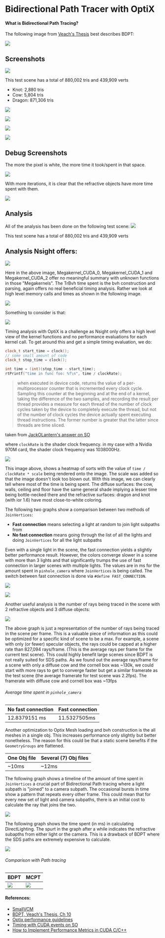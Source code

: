 # Bidirectional Path Tracer with OptiX

#### What is Bidirectional Path Tracing?

The following image from [Veach's Thesis](https://graphics.stanford.edu/courses/cs348b-03/papers/veach-chapter10.pdf) best describes BDPT:

![](VCM/img/bdpt.PNG)

Screenshots
-----------

![](VCM/img/bdpt_gof.gif)

This test scene has a total of 880,002 tris and 439,909 verts

- Knot: 2,880 tris
- Cow: 5,804 tris
- Dragon: 871,306 tris

![](VCM/img/bdpt_test_scene.PNG)

![](VCM/img/cornell_knot_bdpt.PNG)

![](VCM/img/stfd_drgn_bdpt.PNG)

![](VCM/img/bdpt_glass.PNG)

Debug Screenshots
-----------------

The more the pixel is white, the more time it took/spent in that space.

![](VCM/img/debug_heatmap.PNG)

With more iterations, it is clear that the refractive objects have more time spent with them.

![](VCM/img/debug_heatmap2.PNG)


Analysis
--------
All of the analysis has been done on the following test scene:
![](VCM/img/bdpt_test_scene.PNG)

This test scene has a total of 880,002 tris and 439,909 verts

Analysis Nsight offers:
----------------------------

![](VCM/img/device_time.PNG)

Here in the above image, Megakernel_CUDA_0, Megakernel_CUDA_1 and Megakernel_CUDA_2 offer no meaningful summary with unknown functions in those "Megakernels". The TrBvh time spent is the bvh construction and parsing, again offers no real beneficial timing analysis. Rather we look at high level memory calls and times as shown in the following image.

![](VCM/img/cuda_mem_copies.PNG)

Something to consider is that:

![](VCM/img/gpu_devices.PNG)

Timing analysis with OptiX is a challenge as Nsight only offers a high level view of the kernel functions and no performance evaluations for each kernel call. To get around this and get a simple timing evaluation, we do:

```c++
clock_t start_time = clock();
// some small amount of code
clock_t stop_time = clock();

int time = (int)(stop_time - start_time);
rtPrintf("time in func foo: %f\n", time / clockRate);
```

>  when executed in device code, returns the value of a per-multiprocessor counter that is incremented every clock cycle. Sampling this counter at the beginning and at the end of a kernel, taking the difference of the two samples, and recording the result per thread provides a measure for each thread of the number of clock cycles taken by the device to completely execute the thread, but not of the number of clock cycles the device actually spent executing thread instructions. The former number is greater that the latter since threads are time sliced.

taken from [JackOLantern's answer on SO](http://stackoverflow.com/questions/19527038/how-to-measure-the-time-of-the-device-functions-when-they-are-called-in-kernel-f)

where `clockRate` is the shader clock frequency.
in my case with a Nvidia 970M card, the shader clock frequency was 1038000Hz.

![](VCM/img/debug_heatmap3.PNG)

This image above, shows a heatmap of sorts with the value of `time / clockRate * scale` being rendered onto the image. The scale was added so that the image doesn't look too blown out.
With this image, we can clearly tell where most of the time is being spent. The diffuse surfaces: the cow, walls, ceiling and floor have the same general shade implying a lesser time being bottle-necked there and the refractive surfaces: dragon and knot (with ior 1.6) have most close-to-white coloring.

The following two graphs show a comparison between two methods of `JoinVertices`:
- **Fast connection** means selecting a light at random to join light subpaths from
- **No fast connection** means going through the list of all the lights and doing `JoinVertices` for all the light subpaths

Even with a single light in the scene, the fast connection yields a slightly better performance result. However, the colors converge slower in a scene with more than 3 lights and that significantly trumps the use of fast connection in larger scenes with multiple lights.
The values are in ms for the amount spent in `pinhole_camera` where `JoinVertices` is being called.
The switch between fast connection is done via `#define FAST_CONNECTION`.

![](VCM/img/connectiontype_bdpt.png)

![](VCM/img/connection_tpye2.png)

Another useful analysis is the number of rays being traced in the scene with 2 refractive objects and 3 diffuse objects:

![](VCM/img/rays_per_frame.png)

The above graph is just a representation of the number of rays being traced in the scene per frame. This is a valuable piece of information as this could be optimized for a specific kind of scene to be a max. For example, a scene with only (or fewer) specular objects, the rays could be capped at a higher rate than 827,094 rays/frame. (This is the average rays per frame for the current test scene). This could highly benefit large scenes since BDPT is not really suited for SDS paths.
As we found out the average rays/frame for a scene with only a diffuse cow and the cornell box was ~130k, we could start with more rays to get to converge faster but get a similar framerate as the test scene (the average framerate for test scene was 2.2fps). The framerate with diffuse cow and cornell box was ~13fps

###### Average time spent in `pinhole_camera`
| No fast connection | Fast connection |
| --------------- | ------------------ |
| 12.8379151 ms   | 11.5327505ms       |

Another optimization to Optix Mesh loading and bvh construction is the all meshes in a single obj. This increases performance only slightly but better nonetheless. The reason for this could be that a static scene benefits if the `GeometryGroups` are flattened.

| One Obj file | Several (7) Obj files |
| ------------ | --------------------- |
| ~10ms         | ~12ms                |

The following graph shows a timeline of the amount of time spent in `JoinVertices` a crucial part of Bidirectional Path tracing where a light subpath is "joined" to a camera subpath. The occasional bursts in time show a pattern that repeats every other frame. This could mean that for every new set of light and camera subpaths, there is an initial cost to calculate the ray that joins the two.  

![](VCM/img/time_JointVertices.png)

The following graph shows the time spent (in ms) in calculating DirectLighting. The spurt in the graph after a while indicates the refractive subapths from either light or the camera. This is a drawback of BDPT where the SDS paths are extremely expensive to calculate.

![](VCM/img/time_DLE.png)

###### Comparison with Path tracing

| BDPT | MCPT |
| ---- | ---- |
| ![](VCM/img/bdpt_red.PNG) | ![](VCM/img/mcpt_red.PNG) |

#### References:
* [SmallVCM](https://github.com/SmallVCM/SmallVCM)
* [BDPT, Veach's Thesis, Ch 10](https://graphics.stanford.edu/courses/cs348b-03/papers/veach-chapter10.pdf)
* [Optix performance guidelines](https://docs.nvidia.com/gameworks/index.html#gameworkslibrary/optix/optix_performance_guidelines.htm%3FTocPath%3DGameWorks%2520Library%7COptiX%7COptiX%25204.0%7COptiX%2520Programming%2520Guide%7C_____10)
* [Timing with CUDA events on SO](http://stackoverflow.com/questions/6959213/timing-a-cuda-application-using-events)
* [How to Implement Performance Metrics in CUDA C/C++](https://devblogs.nvidia.com/parallelforall/how-implement-performance-metrics-cuda-cc/)
